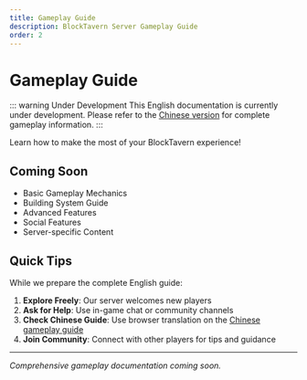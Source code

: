 ```yaml
---
title: Gameplay Guide
description: BlockTavern Server Gameplay Guide
order: 2
---
```


# Gameplay Guide

::: warning Under Development
This English documentation is currently under development. Please refer to the [Chinese version](../GameplayGuide/) for complete gameplay information.
:::

Learn how to make the most of your BlockTavern experience!

## Coming Soon

- Basic Gameplay Mechanics
- Building System Guide
- Advanced Features
- Social Features
- Server-specific Content

## Quick Tips

While we prepare the complete English guide:

1. **Explore Freely**: Our server welcomes new players
2. **Ask for Help**: Use in-game chat or community channels
3. **Check Chinese Guide**: Use browser translation on the [Chinese gameplay guide](../GameplayGuide/)
4. **Join Community**: Connect with other players for tips and guidance

---

*Comprehensive gameplay documentation coming soon.*